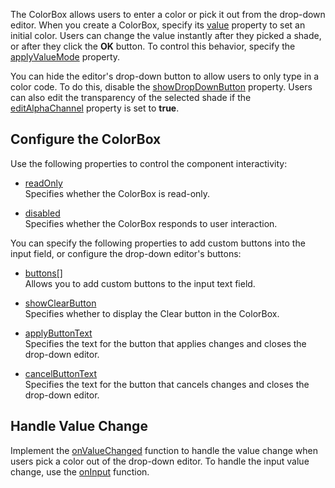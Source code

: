 The ColorBox allows users to enter a color or pick it out from the drop-down editor. When you create a ColorBox, specify its [value]() property to set an initial color. Users can change the value instantly after they picked a shade, or after they click the **OK** button. To control this behavior, specify the [applyValueMode]() property. 

You can hide the editor's drop-down button to allow users to only type in a color code. To do this, disable the [showDropDownButton]() property. Users can also edit the transparency of the selected shade if the [editAlphaChannel]() property is set to **true**.

## Configure the ColorBox

Use the following properties to control the component interactivity:

- [readOnly]()    
Specifies whether the ColorBox is read-only.

- [disabled]()    
Specifies whether the ColorBox responds to user interaction.

You can specify the following properties to add custom buttons into the input field, or configure the drop-down editor's buttons:

- [buttons[]]()    
Allows you to add custom buttons to the input text field.

- [showClearButton]()    
Specifies whether to display the Clear button in the ColorBox.

- [applyButtonText]()    
Specifies the text for the button that applies changes and closes the drop-down editor.

- [cancelButtonText]()    
Specifies the text for the button that cancels changes and closes the drop-down editor.

## Handle Value Change

Implement the [onValueChanged]() function to handle the value change when users pick a color out of the drop-down editor. To handle the input value change, use the [onInput]() function.